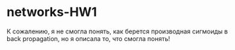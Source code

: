 # networks-HW1
К сожалению, я не смогла понять, как берется производная сигмоиды в back propagation, но я описала то, что смогла понять!
